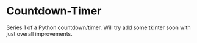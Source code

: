 # Countdown-Timer
Series 1 of a Python countdown/timer. 
Will try add some tkinter soon with just overall improvements.
